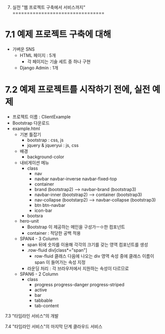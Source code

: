 7. 실전 "웹 프로젝트 구축에서 서비스까지"
================================

# 7.1 예제 프로젝트 구축에 대해
- 가벼운 SNS
    - HTML 페이지 : 5개
        - 각 페이지는 기술 세트 중 하나 구현 
    - Django Admin : 1개
    

# 7.2 예제 프로젝트를 시작하기 전에, 실전 예제
- 프로젝트 이름 : ClientExample
- Bootstrap 다운로드
- example.html
    - 기본 틀잡기
        - bootstrap : css, js
        - jquery & jqueryui : js, css
    - 배경
        - background-color
    - 내비게이션 메뉴
        - class
            - nav
            - navbar navbar-inverse navbar-fixed-top
            - container
            - brand (bootstrap2) --> navbar-brand (bootstrap3)
            - navbar-inner (bootstrap2) --> container (bootstrap3)
            - nav-collapse (bootstarp2) --> navbar-collapse (bootstrap3)
            - btn btn-navbar
            - icon-bar
        - bootsra
    - hero-unit
        - Bootstrap 이 제공하는 메인을 구성가ㅡㅇ한 컴포넌트
        - container : 적당한 공백 적용
    - SPAN4 - 3 Column
        - span 뒤에 숫자를 이용해 각각의 크기를 갖는 영역 컴포넌트를 생성
        - .row-fluid div[class*="span"]
            - row-fluid 클래스 다음에 나오는 div 영역 속성 중에 클래스 이름이 span 이 들어가는 속성 지정
        - 라운딩 처리 : 각 브라우저에서 지원하는 속성이 다르므로
    - SPAN6 - 2 Column
        - class
            - progress progress-danger progress-striped
            - active
            - bar
            - tabbable
            - tab-content
    
            
        

7.3 "타임라인 서비스"의 개발

7.4 "타임라인 서비스"의 마지막 단계 클라우드 서비스
